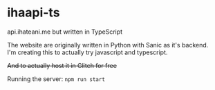 # ihaapi-ts
api.ihateani.me but written in TypeScript

The website are originally written in Python with Sanic as it's backend.<br>
I'm creating this to actually try javascript and typescript.

~~And to actually host it in Glitch for free~~

Running the server: `npm run start`